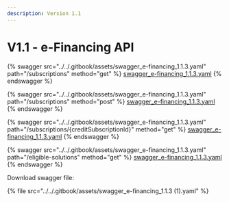```yaml
---
description: Version 1.1
---
```


# V1.1 - e-Financing API

{% swagger src="../../.gitbook/assets/swagger_e-financing_1.1.3.yaml" path="/subscriptions" method="get" %}
[swagger_e-financing_1.1.3.yaml](../../.gitbook/assets/swagger_e-financing_1.1.3.yaml)
{% endswagger %}

{% swagger src="../../.gitbook/assets/swagger_e-financing_1.1.3.yaml" path="/subscriptions" method="post" %}
[swagger_e-financing_1.1.3.yaml](../../.gitbook/assets/swagger_e-financing_1.1.3.yaml)
{% endswagger %}

{% swagger src="../../.gitbook/assets/swagger_e-financing_1.1.3.yaml" path="/subscriptions/{creditSubscriptionId}" method="get" %}
[swagger_e-financing_1.1.3.yaml](../../.gitbook/assets/swagger_e-financing_1.1.3.yaml)
{% endswagger %}

{% swagger src="../../.gitbook/assets/swagger_e-financing_1.1.3.yaml" path="/eligible-solutions" method="get" %}
[swagger_e-financing_1.1.3.yaml](../../.gitbook/assets/swagger_e-financing_1.1.3.yaml)
{% endswagger %}

Download swagger file:

{% file src="../../.gitbook/assets/swagger_e-financing_1.1.3 (1).yaml" %}
